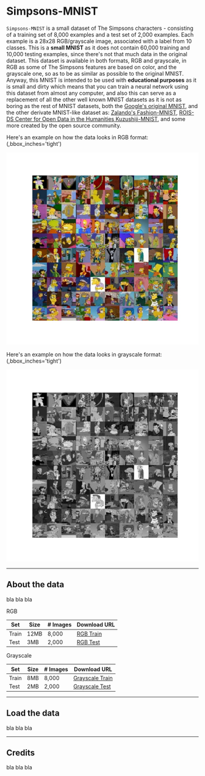# Simpsons-MNIST

`Simpsons-MNIST` is a small dataset of The Simpsons characters - consisting of a training set of 8,000 examples
and a test set of 2,000 examples. Each example is a 28x28 RGB/grayscale image, associated with a label from 10 classes.
This is a __small MNIST__ as it does not contain 60,000 training and 10,000 testing examples, since there's not 
that much data in the original dataset. This dataset is available in both formats, RGB and grayscale, in RGB as
some of The Simpsons features are based on color, and the grayscale one, so as to be as similar as possible to the
original MNIST. Anyway, this MNIST is intended to be used with __educational purposes__ as it is small and dirty 
which means that you can train a neural network using this dataset from almost any computer, and
also this can serve as a replacement of all the other well known MNIST datasets as it is not as boring as the
rest of MNIST datasets, both the [Google's original MNIST](https://github.com/google/n-digit-mnist), 
and the other derivate MNIST-like dataset as: [Zalando's Fashion-MNIST](https://github.com/zalandoresearch/fashion-mnist), 
[ROIS-DS Center for Open Data in the Humanities Kuzushiji-MNIST](https://github.com/rois-codh/kmnist), and some
more created by the open source community.

Here's an example on how the data looks in RGB format: (,bbox_inches='tight')

![](utils/rgb-overview.jpg)

Here's an example on how the data looks in grayscale format: (,bbox_inches='tight')

![](utils/grayscale-overview.jpg)

---

## About the data

bla bla bla

RGB

|   Set | Size | \# Images | Download URL
|-------|------|-----------|--------------
| Train | 12MB |     8,000 | [RGB Train]()
|  Test |  3MB |     2,000 | [RGB Test]()

Grayscale

|   Set | Size | \# Images |     Download URL
|-------|------|-----------|------------------
| Train |  8MB |     8,000 | [Grayscale Train]()
|  Test |  2MB |     2,000 | [Grayscale Test]()

---

## Load the data

bla bla bla

---

## Credits

bla bla bla